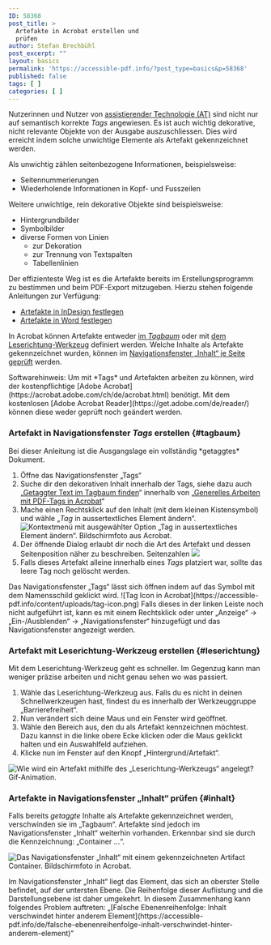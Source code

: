 ```yaml
---
ID: 58368
post_title: >
  Artefakte in Acrobat erstellen und
  prüfen
author: Stefan Brechbühl
post_excerpt: ""
layout: basics
permalink: 'https://accessible-pdf.info/?post_type=basics&p=58368'
published: false
tags: [ ]
categories: [ ]
---
```

Nutzerinnen und Nutzer von [assistierender Technologie (AT)](https://accessible-pdf.info/de/glossar/#assistive-technologie) sind nicht nur auf semantisch korrekte *Tags* angewiesen. Es ist auch wichtig dekorative, nicht relevante Objekte von der Ausgabe auszuschliessen. Dies wird erreicht indem solche unwichtige Elemente als Artefakt gekennzeichnet werden.

Als unwichtig zählen seitenbezogene Informationen, beispielsweise:

- Seitennummerierungen
- Wiederholende Informationen in Kopf- und Fusszeilen

Weitere unwichtige, rein dekorative Objekte sind beispielsweise:

- Hintergrundbilder
- Symbolbilder
- diverse Formen von Linien 
	- zur Dekoration
	- zur Trennung von Textspalten 
	- Tabellenlinien

Der effizienteste Weg ist es die Artefakte bereits im Erstellungsprogramm zu bestimmen und beim PDF-Export mitzugeben. Hierzu stehen folgende Anleitungen zur Verfügung:

- [Artefakte in InDesign festlegen](https://accessible-pdf.info/de/basics/artefakte-in-indesign-festlegen/)
- [Artefakte in Word festlegen](https://accessible-pdf.info/de/basics/artefakte-in-word-festlegen/)

In Acrobat können Artefakte entweder [im *Tagbaum*](#tagbaum) oder mit [dem Leserichtung-Werkzeug](#leserichtung) definiert werden. Welche Inhalte als Artefakte gekennzeichnet wurden, können im [Navigationsfenster „Inhalt“ je Seite geprüft](#inhalt) werden.

<aside class="note-block" markdown="1">
Softwarehinweis: Um mit *Tags* und Artefakten arbeiten zu können, wird der kostenpflichtige [Adobe Acrobat](https://acrobat.adobe.com/ch/de/acrobat.html) benötigt. Mit dem kostenlosen [Adobe Acrobat Reader](https://get.adobe.com/de/reader/) können diese weder geprüft noch geändert werden.
</aside>

### Artefakt in Navigationsfenster *Tags* erstellen {#tagbaum}

<aside id="tags" class="note-block" markdown="1">
Bei dieser Anleitung ist die Ausgangslage ein vollständig *getaggtes* Dokument.
</aside>

1. Öffne das Navigationsfenster „Tags“ 
2. Suche dir den dekorativen Inhalt innerhalb der Tags, siehe dazu auch „[Getaggter Text im Tagbaum finden](https://accessible-pdf.info/de/basics/generelles-arbeiten-mit-pdf-tags-in-acrobat/#tagfinden)“ innerhalb von „[Generelles Arbeiten mit PDF-Tags in Acrobat](https://accessible-pdf.info/de/basics/generelles-arbeiten-mit-pdf-tags-in-acrobat/)“
3. Mache einen Rechtsklick auf den Inhalt (mit dem kleinen Kistensymbol) und wähle „*Tag* in aussertextliches Element ändern“. ![Kontextmenü mit ausgewählter Option „Tag in aussertextliches Element ändern“. Bildschirmfoto aus Acrobat.](https://accessible-pdf.info/content/uploads/acrobat-tag-in-aussertextliches-element-aendern.png)
3. Der öffnende Dialog erlaubt dir noch die Art des Artefakt und dessen Seitenposition näher zu beschreiben. Seitenzahlen ![](https://accessible-pdf.info/content/uploads/acrobat-artefakt-optionen.png)
4. Falls dieses Artefakt alleine innerhalb eines *Tags* platziert war, sollte das leere Tag noch gelöscht werden.

<aside id="tags" class="note-block" markdown="1">
Das Navigationsfenster „Tags“ lässt sich öffnen indem auf das Symbol mit dem Namensschild geklickt wird.
![Tag Icon in Acrobat](https://accessible-pdf.info/content/uploads/tag-icon.png)
Falls dieses in der linken Leiste noch nicht aufgeführt ist, kann es mit einem Rechtsklick oder unter „Anzeige“ → „Ein-/Ausblenden“ → „Navigationsfenster“ hinzugefügt und das Navigationsfenster angezeigt werden.
</aside>

### Artefakt mit Leserichtung-Werkzeug erstellen {#leserichtung}

Mit dem Leserichtung-Werkzeug geht es schneller. Im Gegenzug kann man weniger präzise arbeiten und nicht genau sehen wo was passiert.

1. Wähle das Leserichtung-Werkzeug aus. Falls du es nicht in deinen Schnellwerkzeugen hast, findest du es innerhalb der Werkzeuggruppe „Barrierefreiheit“.
2. Nun verändert sich deine Maus und ein Fenster wird geöffnet.
3. Wähle den Bereich aus, den du als Artefakt kennzeichnen möchtest. Dazu kannst in die linke obere Ecke klicken oder die Maus geklickt halten und ein Auswahlfeld aufziehen.
4. Klicke nun im Fenster auf den Knopf „Hintergrund/Artefakt“.

![Wie wird ein Artefakt mithilfe des „Leserichtung-Werkzeugs“ angelegt? Gif-Animation.](https://accessible-pdf.info/content/uploads/acrobat_artifact2.gif)

### Artefakte in Navigationsfenster „Inhalt“ prüfen {#inhalt}

Falls bereits *getaggte* Inhalte als Artefakte gekennzeichnet werden, verschwinden sie im „Tagbaum“. Artefakte sind jedoch im Navigationsfenster „Inhalt“ weiterhin vorhanden. Erkennbar sind sie durch die Kennzeichnung: „Container <Artifact> …“.

![Das Navigationsfenster „Inhalt“ mit einem gekennzeichneten Artifact Container. Bildschirmfoto in Acrobat.](https://accessible-pdf.info/content/uploads/acrobat-artifact.png)

<p class="warning-block" markdown="1">
Im Navigationsfenster „Inhalt“ liegt das Element, das sich an oberster Stelle befindet, auf der untersten Ebene. Die Reihenfolge dieser Auflistung und die Darstellungsebene ist daher umgekehrt. In diesem Zusammenhang kann folgendes Problem auftreten: „[Falsche Ebenenreihenfolge: Inhalt verschwindet hinter anderem Element](https://accessible-pdf.info/de/falsche-ebenenreihenfolge-inhalt-verschwindet-hinter-anderem-element)“
</p>